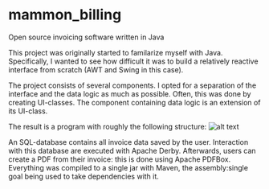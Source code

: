 # mammon_billing
Open source invoicing software written in Java

This project was originally started to familarize myself with Java.
Specifically, I wanted to see how difficult it was to build a relatively reactive interface from scratch (AWT and Swing in this case).

The project consists of several components. I opted for a separation of the interface and the data logic as much as possible. Often, this was done by creating UI-classes. 
The component containing data logic is an extension of its UI-class.

The result is  a program with roughly the following structure:
![alt text](https://www.planetegem.be/demo/mammon_billing/mammon-schema.png)

An SQL-database contains all invoice data saved by the user. Interaction with this database are executed with Apache Derby.
Afterwards, users can create a PDF from their invoice: this is done using Apache PDFBox.
Everything was compiled to a single jar with Maven, the assembly:single goal being used to take dependencies with it.
